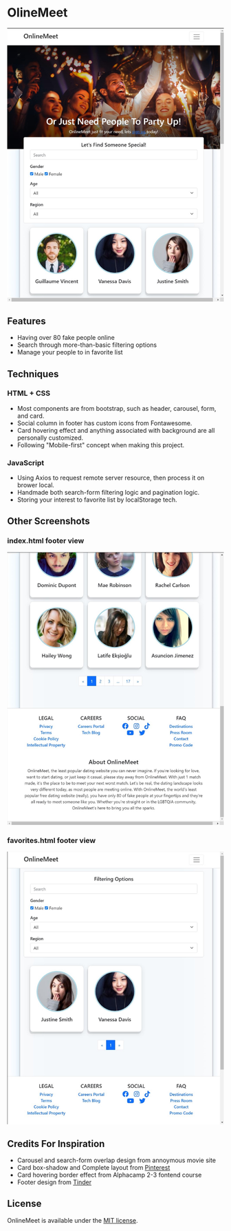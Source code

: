 # OlineMeet

<p align="center">
  <img src="https://github.com/Richie-Yang/online-meet/blob/main/images/1.%20desktop-1.jpg?raw=true">
</p>

## Features

- Having over 80 fake people online
- Search through more-than-basic filtering options
- Manage your people to in favorite list

## Techniques

### HTML + CSS
- Most components are from bootstrap, such as header, carousel, form, and card.
- Social column in footer has custom icons from Fontawesome.
- Card hovering effect and anything associated with background are all personally customized.
- Following "Mobile-first" concept when making this project.

### JavaScript
- Using Axios to request remote server resource, then process it on brower local.
- Handmade both search-form filtering logic and pagination logic.
- Storing your interest to favorite list by localStorage tech.

## Other Screenshots

### index.html footer view

<p align="center">
  <img src="https://github.com/Richie-Yang/online-meet/blob/main/images/2.%20desktop-2.jpg?raw=true">
</p>

### favorites.html footer view
<p align="center">
  <img src="https://github.com/Richie-Yang/online-meet/blob/main/images/3.%20desktop-3.jpg?raw=true">
</p>

## Credits For Inspiration
- Carousel and search-form overlap design from annoymous movie site
- Card box-shadow and Complete layout from [Pinterest](https://www.pinterest.com/pin/430867889354493874/)
- Card hovering border effect from Alphacamp 2-3 fontend course
- Footer design from [Tinder](https://tinder.com/)

## License

OnlineMeet is available under the [MIT license](https://opensource.org/licenses/MIT).
